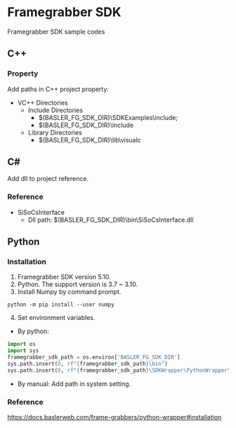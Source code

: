 # Framegrabber SDK
Framegrabber SDK sample codes

## C++
### Property
Add paths in C++ project property:
 * VC++ Directories
   * Include Directories
      * $(BASLER_FG_SDK_DIR)\SDKExamples\include;
      * $(BASLER_FG_SDK_DIR)\include
   * Library Directories
      * $(BASLER_FG_SDK_DIR)\lib\visualc

## C#
Add dll to project reference.
### Reference
 * SiSoCsInterface
   * Dll path: $(BASLER_FG_SDK_DIR)\bin\SiSoCsInterface.dll

## Python
### Installation
1. Framegrabber SDK version 5.10.
2. Python. The support version is 3.7 ~ 3.10.
3. Install Numpy by command prompt.
```console
python -m pip install --user numpy
```
4. Set environment variables. 
 * By python:
```python
import os
import sys
framegrabber_sdk_path = os.environ['BASLER_FG_SDK_DIR']
sys.path.insert(0, rf"{framegrabber_sdk_path}\bin")
sys.path.insert(0, rf"{framegrabber_sdk_path}\SDKWrapper\PythonWrapper\python310\lib")
```
 * By manual: Add path in system setting.
### Reference
https://docs.baslerweb.com/frame-grabbers/python-wrapper#installation
